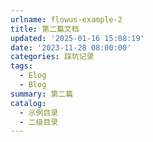 ```yaml
---
urlname: flowus-example-2
title: 第二篇文档
updated: '2025-01-16 15:08:19'
date: '2023-11-28 08:00:00'
categories: 踩坑记录
tags:
  - Elog
  - Blog
summary: 第二篇
catalog:
  - 示例目录
  - 二级目录
---
```


